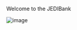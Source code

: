 Welcome to the JEDIBank

![image](https://github.com/user-attachments/assets/bd5eb270-2ddc-479d-a5aa-053f7580c08d)




